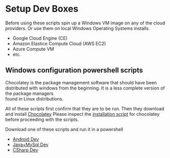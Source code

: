 # Setup Dev Boxes

Before using these scripts spin up a Windows VM image on any of the cloud providers.
Or use them on local Windows Operating Systems installs.
* Google Cloud Engine (CE)
* Amazon Elastice Compute Cloud (AWS EC2)
* Azure Compute VM 
* etc.

## Windows configuration powershell scripts

Chocolatey is the package management software that should have been distributed with
windows from the beginning.  It is a less complete version of the package managers  
found in Linux distributions. 

All of these scripts first confirm that they are to be run.  Then they download and 
install [Chocolatey](https://chocolatey.org/install) Please inspect the 
[installation script](https://chocolatey.org/install.ps1) for chocolatey before
proceeding with  the scripts.   

Download one of these scripts and run it in a powershell

* [Android Dev](win-android-dev.ps1)
* [Java+MySql Dev](win-javaIII-dev.ps1)
* [CSharp Dev](win-csharp-dev.ps1)

